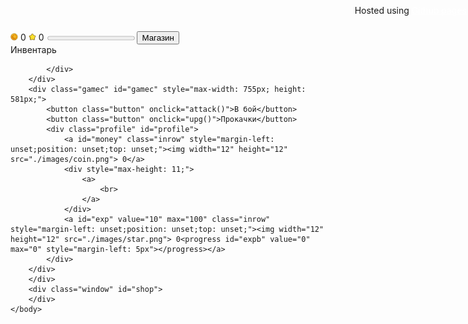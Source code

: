 <html>
	<head>
		<title>RPG Game</title>
		<link rel="stylesheet" href="./style.css">
		<script src="./script.js"></script>
	</head>
	<body>
		<div class="row" id="row">
			<a id="money" class="inrow"><img width="12" height="12" src="./images/coin.png"> 0</a>
			<a id="exp" value="10" max="100" class="inrow"><img width="12" height="12" src="./images/star.png"> 0<progress id="expb" value="0" max="0" style="margin-left: 5px"></progress></a>
			<button class="inrow" id="shopButton" onClick="toggleShop()">Магазин</button>
			<div class="inrow" style="max-width: 182; position: absolute; right: 2px; top: 8px"><a>Hosted using <a href="https://pages.github.com/" style="color: white">Github pages</a></a></div>
		</div>
		<div class="window" id="game">
		<div class="inv">
			<a>Инвентарь</a>
			<div class="invi" id="invi">
			
			</div>
		</div>
		<div class="gamec" id="gamec" style="max-width: 755px; height: 581px;">
			<button class="button" onclick="attack()">В бой</button>
			<button class="button" onclick="upg()">Прокачки</button>
			<div class="profile" id="profile">
				<a id="money" class="inrow" style="margin-left: unset;position: unset;top: unset;"><img width="12" height="12" src="./images/coin.png"> 0</a>
				<div style="max-height: 11;">
					<a>
						<br>
					</a>
				</div>
				<a id="exp" value="10" max="100" class="inrow" style="margin-left: unset;position: unset;top: unset;"><img width="12" height="12" src="./images/star.png"> 0<progress id="expb" value="0" max="0" style="margin-left: 5px"></progress></a>
			</div>
		</div>
		</div>
		<div class="window" id="shop">
		</div>
	</body>
</html>
